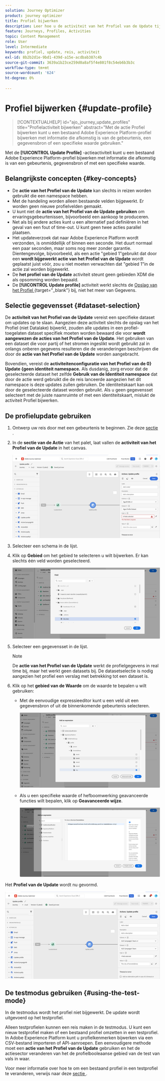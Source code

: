 ```yaml
---
solution: Journey Optimizer
product: journey optimizer
title: Profiel bijwerken
description: Leer hoe u de activiteit van het Profiel van de Update tijdens een reis gebruikt
feature: Journeys, Profiles, Activities
topic: Content Management
role: User
level: Intermediate
keywords: profiel, update, reis, activiteit
exl-id: 8b2b2d1e-9bd1-439d-a15e-acdbab387c4b
source-git-commit: 3639a1b23ce259d0a8af5f4e801f8c54eb6b3b3c
workflow-type: tm+mt
source-wordcount: '624'
ht-degree: 0%

---
```


# Profiel bijwerken {#update-profile}

>[!CONTEXTUALHELP]
>id="ajo_journey_update_profiles"
>title="Profielactiviteit bijwerken"
>abstract="Met de actie Profiel bijwerken kunt u een bestaand Adobe Experience Platform-profiel bijwerken met informatie die afkomstig is van de gebeurtenis, een gegevensbron of een specifieke waarde gebruiken."

Met de **[!UICONTROL Update Profile]** -actieactiviteit kunt u een bestaand Adobe Experience Platform-profiel bijwerken met informatie die afkomstig is van een gebeurtenis, gegevensbron of met een specifieke waarde.

## Belangrijkste concepten {#key-concepts}

* De **actie van het Profiel van de Update** kan slechts in reizen worden gebruikt die een namespace hebben.
* Met de handeling worden alleen bestaande velden bijgewerkt. Er worden geen nieuwe profielvelden gemaakt.
* U kunt niet de **actie van het Profiel van de Update gebruiken** om ervaringsgebeurtenissen, bijvoorbeeld een aankoop te produceren.
* Net als bij andere acties kunt u een alternatief pad definiëren in het geval van een fout of time-out. U kunt geen twee acties parallel plaatsen.
* Het updateverzoek dat naar Adobe Experience Platform wordt verzonden, is onmiddellijk of binnen een seconde. Het duurt normaal een paar seconden, maar soms nog meer zonder garantie. Dientengevolge, bijvoorbeeld, als een actie &quot;gebied 1&quot;gebruikt dat door een **wordt bijgewerkt actie van het Profiel van de Update** wordt geplaatst juist vóór, zou u niet moeten verwachten dat &quot;gebied 1&quot;in de actie zal worden bijgewerkt.
* De **het profiel van de Update** activiteit steunt geen gebieden XDM die als opsomming worden bepaald.
* De **[!UICONTROL Update profile]** activiteit werkt slechts de [ Opslag van het Profiel ](https://experienceleague.adobe.com/docs/experience-platform/profile/home.html#profile-data-store) {target="_blank"} bij, niet het meer van Gegevens.

## Selectie gegevensset {#dataset-selection}

De **activiteit van het Profiel van de Update** vereist een specifieke dataset om updates op te slaan. Aangezien deze activiteit slechts de opslag van het Profiel (niet Datalake) bijwerkt, zouden alle updates in een profiel-toegelaten dataset specifiek moeten worden bewaard die voor **wordt aangewezen de acties van het Profiel van de Update**. Het gebruiken van een dataset die voor partij of het stromen ingeslikt wordt gebruikt zal in onlangs onberen gegevens resulteren die de veranderingen beschrijven die door de **actie van het Profiel van de Update** worden aangebracht.

Bovendien, vereist de **activiteitenconfiguratie van het Profiel van de 0} Update {geen identiteit namespace.** Als dusdanig, zorg ervoor dat de geselecteerde dataset het zelfde **Gebruik van de Identiteit namespace** dat door de actie werd gebruikt die de reis lanceerde aangezien het dit namespace is deze updates zullen gebruiken. De identiteitskaart kan ook door de geselecteerde dataset worden gebruikt. Als u geen gegevensset selecteert met de juiste naamruimte of met een identiteitskaart, mislukt de activiteit Profiel bijwerken.

## De profielupdate gebruiken

1. Ontwerp uw reis door met een gebeurtenis te beginnen. Zie deze [ sectie ](../building-journeys/journey.md).

1. In de **sectie van de Actie** van het palet, laat vallen de **activiteit van het Profiel van de Update** in het canvas.

   ![](assets/profileupdate0.png)

1. Selecteer een schema in de lijst.

1. Klik op **Gebied** om het gebied te selecteren u wilt bijwerken. Er kan slechts één veld worden geselecteerd.

   ![](assets/profileupdate2.png)

1. Selecteer een gegevensset in de lijst.

   >[!NOTE]
   >
   >De **actie van het Profiel van de Update** werkt de profielgegevens in real time bij, maar het werkt geen datasets bij. De datasetselectie is nodig aangezien het profiel een verslag met betrekking tot een dataset is.

1. Klik op het **gebied van de Waarde** om de waarde te bepalen u wilt gebruiken:

   * Met de eenvoudige expressieeditor kunt u een veld uit een gegevensbron of uit de binnenkomende gebeurtenis selecteren.

     ![](assets/profileupdate4.png)

   * Als u een specifieke waarde of hefboomwerking geavanceerde functies wilt bepalen, klik op **Geavanceerde wijze**.

     ![](assets/profileupdate3.png)

Het **Profiel van de Update** wordt nu gevormd.

![](assets/profileupdate1.png)


## De testmodus gebruiken {#using-the-test-mode}

In de testmodus wordt het profiel niet bijgewerkt. De update wordt uitgevoerd op het testprofiel.

Alleen testprofielen kunnen een reis maken in de testmodus. U kunt een nieuw testprofiel maken of een bestaand profiel omzetten in een testprofiel. In Adobe Experience Platform kunt u profielkenmerken bijwerken via een CSV-bestand importeren of API-aanroepen. Een eenvoudigere methode moet een **actie van het Profiel van de Update** gebruiken en het de actiesector veranderen van het de profielbooleaanse gebied van de test van vals in waar.

Voor meer informatie over hoe te om een bestaand profiel in een testprofiel te veranderen, verwijs naar deze [ sectie ](../audience/creating-test-profiles.md#create-test-profiles-csv).
